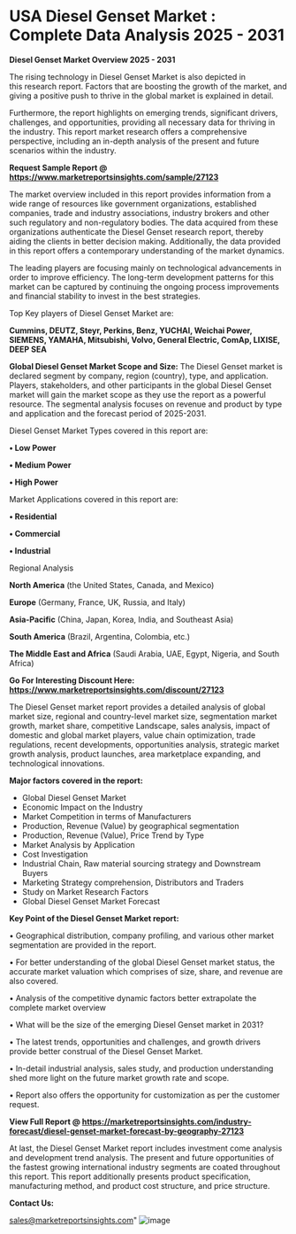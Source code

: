  # USA Diesel Genset Market : Complete Data Analysis 2025 - 2031

<Strong> Diesel Genset Market Overview 2025 - 2031</strong>

The rising technology in Diesel Genset Market is also depicted in this research report. Factors that are boosting the growth of the market, and giving a positive push to thrive in the global market is explained in detail.

Furthermore, the report highlights on emerging trends, significant drivers, challenges, and opportunities, providing all necessary data for thriving in the industry. This report market research offers a comprehensive perspective, including an in-depth analysis of the present and future scenarios within the industry.

<strong>Request Sample Report @ <a href=https://www.marketreportsinsights.com/sample/27123>https://www.marketreportsinsights.com/sample/27123</a></strong>

The market overview included in this report provides information from a wide range of resources like government organizations, established companies, trade and industry associations, industry brokers and other such regulatory and non-regulatory bodies. The data acquired from these organizations authenticate the Diesel Genset research report, thereby aiding the clients in better decision making. Additionally, the data provided in this report offers a contemporary understanding of the market dynamics.

The leading players are focusing mainly on technological advancements in order to improve efficiency. The long-term development patterns for this market can be captured by continuing the ongoing process improvements and financial stability to invest in the best strategies.

Top Key players of Diesel Genset Market are:

<strong>Cummins, DEUTZ, Steyr, Perkins, Benz, YUCHAI, Weichai Power, SIEMENS, YAMAHA, Mitsubishi, Volvo, General Electric, ComAp, LIXISE, DEEP SEA</strong>

<strong><b>Global Diesel Genset Market Scope and Size:</b></strong>
The Diesel Genset market is declared segment by company, region (country), type, and application. Players, stakeholders, and other participants in the global Diesel Genset market will gain the market scope as they use the report as a powerful resource. The segmental analysis focuses on revenue and product by type and application and the forecast period of 2025-2031.

Diesel Genset Market Types covered in this report are:

<strong>• Low Power

• Medium Power

• High Power</strong>

Market Applications covered in this report are:

<strong>• Residential

• Commercial

• Industrial</strong> 

Regional Analysis

<strong>North America</strong> (the United States, Canada, and Mexico)

<strong>Europe</strong> (Germany, France, UK, Russia, and Italy)

<strong>Asia-Pacific</strong> (China, Japan, Korea, India, and Southeast Asia)

<strong>South America</strong> (Brazil, Argentina, Colombia, etc.)

<strong>The Middle East and Africa</strong> (Saudi Arabia, UAE, Egypt, Nigeria, and South Africa)

<strong>Go For Interesting Discount Here: <a href=https://www.marketreportsinsights.com/discount/27123>https://www.marketreportsinsights.com/discount/27123</a></strong>

The Diesel Genset market report provides a detailed analysis of global market size, regional and country-level market size, segmentation market growth, market share, competitive Landscape, sales analysis, impact of domestic and global market players, value chain optimization, trade regulations, recent developments, opportunities analysis, strategic market growth analysis, product launches, area marketplace expanding, and technological innovations.

<strong><b>Major factors covered in the report:</b></strong>
<ul>
  <li>Global Diesel Genset Market </li>
  <li>Economic Impact on the Industry</li>
  <li>Market Competition in terms of Manufacturers</li>
  <li>Production, Revenue (Value) by geographical segmentation</li>
  <li>Production, Revenue (Value), Price Trend by Type</li>
  <li>Market Analysis by Application</li>
  <li>Cost Investigation</li>
  <li>Industrial Chain, Raw material sourcing strategy and Downstream Buyers</li>
  <li>Marketing Strategy comprehension, Distributors and Traders</li>
  <li>Study on Market Research Factors</li>
  <li>Global Diesel Genset Market Forecast</li>
</ul>

<strong><b>Key Point of the Diesel Genset Market report:</b></strong>

• Geographical distribution, company profiling, and various other market segmentation are provided in the report.

• For better understanding of the global Diesel Genset market status, the accurate market valuation which comprises of size, share, and revenue are also covered.

• Analysis of the competitive dynamic factors better extrapolate the complete market overview

• What will be the size of the emerging Diesel Genset market in 2031?

• The latest trends, opportunities and challenges, and growth drivers provide better construal of the Diesel Genset Market.

• In-detail industrial analysis, sales study, and production understanding shed more light on the future market growth rate and scope.

• Report also offers the opportunity for customization as per the customer request.

<strong><b>View Full Report @ <a href=https://marketreportsinsights.com/industry-forecast/diesel-genset-market-forecast-by-geography-27123>https://marketreportsinsights.com/industry-forecast/diesel-genset-market-forecast-by-geography-27123</a></b></strong>


At last, the Diesel Genset Market report includes investment come analysis and development trend analysis. The present and future opportunities of the fastest growing international industry segments are coated throughout this report. This report additionally presents product specification, manufacturing method, and product cost structure, and price structure.

<strong>Contact Us:</strong>

sales@marketreportsinsights.com"
![image](https://github.com/user-attachments/assets/f83847da-54a5-4464-aca9-6a21738fe70d)
